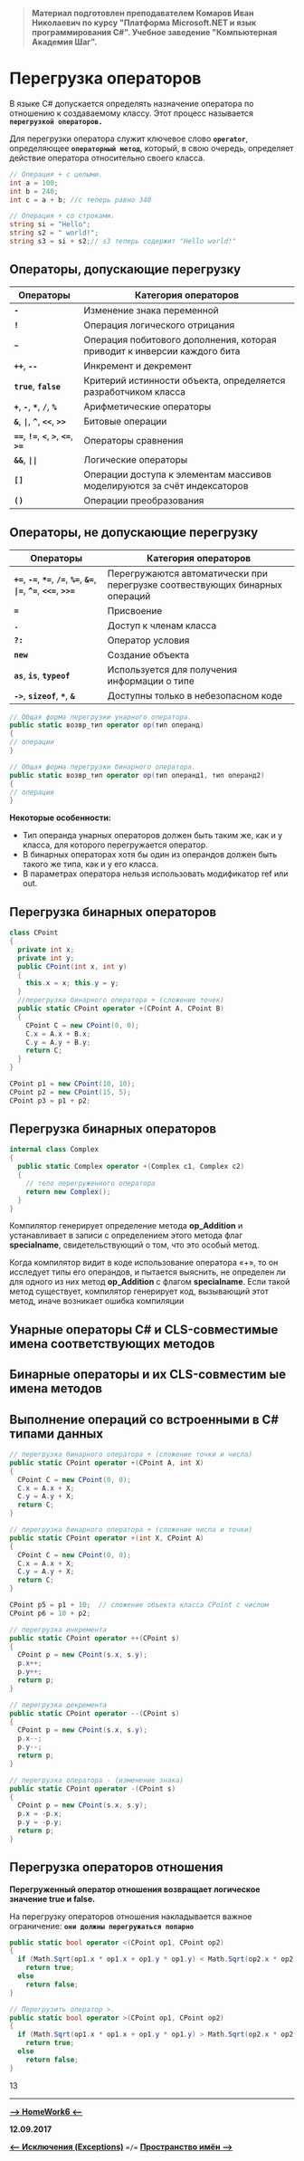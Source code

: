 > **Материал подготовлен преподавателем Комаров Иван Николаевич по курсу "Платформа Microsoft.NET и язык программирования С#". Учебное заведение "Компьютерная Академия Шаг".**

Перегрузка операторов
===

В языке С# допускается определять назначение оператора по отношению к создаваемому классу. Этот процесс называется **`перегрузкой операторов.`**

Для перегрузки оператора служит ключевое слово **`operator`**, определяющее **`операторный метод`**, который, в свою очередь, определяет действие оператора относительно своего класса.

```cs
// Операция + с целыми.
int а = 100;
int b = 240;
int с = а + b; //с теперь равно 340

// Операция + со строками.
string si = "Hello";
string s2 = " world!";
string s3 = si + s2;// s3 теперь содержит "Hello world!"
```

Операторы, допускающие перегрузку
---

Операторы                                                 | Категория операторов
----------------------------------------------------------|----------------------
**`-`**                                                   | Изменение знака переменной
**`!`**                                                   | Операция логического отрицания
**`~`**                                                   | Операция побитового дополнения, которая приводит к инверсии каждого бита
**`++`**, **`--`**                                        | Инкремент и декремент
**`true`**, **`false`**                                   | Критерий истинности объекта, определяется разработчиком класса
**`+`**, **`-`**, **`*`**, **`/`**, **`%`**               | Арифметические операторы
**`&`**, **`\|`**, **`^`**, **`<<`**, **`>>`**            | Битовые операции
**`==`**, **`!=`**, **`<`**, **`>`**, **`<=`**, **`>=`**  | Операторы сравнения
**`&&`**, **`\|\|`**                                      | Логические операторы
**`[]`**                                                  | Операции доступа к элементам массивов моделируются за счёт индексаторов
**`()`**                                                  | Операции преобразования

Операторы, не допускающие перегрузку
---

Операторы                                                                                             | Категория операторов
------------------------------------------------------------------------------------------------------|----------------------
**`+=`**, **`-=`**, **`*=`**, **`/=`**, **`%=`**, **`&=`**, **`\|=`**, **`^=`**, **`<<=`**, **`>>=`** | Перегружаются автоматически при перегрузке соотвествующих бинарных операций
**`=`**                                                                                               | Присвоение
**`.`**                                                                                               | Доступ к членам класса
**`?:`**                                                                                              | Оператор условия
**`new`**                                                                                             | Создание объекта
**`as`**, **`is`**, **`typeof`**                                                                      | Используется для получения информации о типе
**`->`**, **`sizeof`**, **`*`**, **`&`**                                                              | Доступны только в небезопасном коде

```cs
// Общая форма перегрузки унарного оператора.
public static возвр_тип operator op(тип операнд)
{
// операции
}

// Общая форма перегрузки бинарного оператора.
public static возвр_тип operator ор(тип операнд1, тип операнд2)
{
// операции
}
```

**Некоторые особенности:**
* Тип операнда унарных операторов должен быть таким же, как и у класса, для которого перегружается оператор.
* В бинарных операторах хотя бы один из операндов должен быть такого же типа, как и у его класса.
* В параметрах оператора нельзя использовать модификатор ref или out.

Перегрузка бинарных операторов
---

```cs
class CPoint
{
  private int x;
  private int y;
  public CPoint(int x, int y)
  {
    this.x = x; this.y = y;
  }
  //перегрузка бинарного оператора + (сложение точек)
  public static CPoint operator +(CPoint A, CPoint B)
  {
    CPoint C = new CPoint(0, 0);
    C.x = A.x + B.x;
    C.y = A.y + B.y;
    return C;
  }
}
```

```cs
CPoint p1 = new CPoint(10, 10);
CPoint p2 = new CPoint(15, 5);
CPoint p3 = p1 + p2;
```

Перегрузка бинарных операторов
---

```cs
internal class Complex
{
  public static Complex operator +(Complex c1, Complex с2)
  {
    // тело перегруженного оператора
    return new Complex();
  }
}
```

Компилятор генерирует определение метода **op_Addition** и устанавливает в записи с определением этого метода флаг **speciаlname**,
свидетельствующий о том, что это особый метод.

Когда компилятор видит в коде использование оператора «+», то он исследует типы его операндов, и пытается выяснить, не определен ли для одного из них метод **op_Addition** с флагом **speciаlname**. Если такой метод существует, компилятор генерирует код, вызывающий этот метод, иначе возникает ошибка компиляции

Унарные операторы С#  и СLS-совместимые имена соответствующих методов
---



















Бинарные операторы и их СLS-совместим ые имена методов
---











Выполнение операций со встроенными в C# типами данных
---

```cs
// перегрузка бинарного оператора + (сложение точки и числа)
public static CPoint operator +(CPoint A, int X)
{
  CPoint C = new CPoint(0, 0);
  C.x = A.x + X;
  C.y = A.y + X;
  return C;
}

// перегрузка бинарного оператора + (сложение числа и точки)
public static CPoint operator +(int X, CPoint A)
{
  CPoint C = new CPoint(0, 0);
  C.x = A.x + X;
  C.y = A.y + X;
  return C;
}
```

```cs
CPoint p5 = p1 + 10;  // сложение объекта класса CPoint с числом
CPoint p6 = 10 + p2;
```

```cs
// перегрузка инкремента
public static CPoint operator ++(CPoint s)
{
  CPoint p = new CPoint(s.x, s.y);
  p.x++;
  p.y++;
  return p;
}

// перегрузка декремента
public static СPoint operator --(CPoint s)
{
  CPoint p = new CPoint(s.x, s.y);
  p.x--;
  p.y--;
  return p;
}

// перегрузка оператора - (изменение знака)
public static CPoint operator -(CPoint s)
{
  CPoint p = new CPoint(s.x, s.y);
  p.x = -p.x;
  p.y = -p.y;
  return p;
}
```

Перегрузка операторов отношения
---

**Перегруженный оператор отношения возвращает логическое значение true и false.**

На перегрузку операторов отношения накладывается важное ограничение: **`они должны перегружаться попарно`**

```cs
public static bool operator <(CPoint op1, CPoint op2)
{
  if (Math.Sqrt(op1.x * op1.x + op1.у * op1.у) < Math.Sqrt(op2.x * op2.x + op2.у * op2.y))
    return true;
  else
    return false;
}

// Перегрузить оператор >.
public static bool operator >(CPoint op1, CPoint op2)
{
  if (Math.Sqrt(op1.x * op1.x + op1.у * op1.у) > Math.Sqrt(op2.x * op2.x + op2.y * op2.у))
    return true;
  else
    return false;
}
```


13



























***

[**-->     HomeWork6     <--**]()

**12.09.2017**

[**<-- Исключения (Exceptions)**](https://github.com/SuvStreet/IT_Step_C_Sharp/tree/master/ClassWork/Day5#Исключения-exceptions) `=/=` [**Пространство имён -->**](https://github.com/SuvStreet/IT_Step_C_Sharp/blob/master/ClassWork/Day7/README.md#Пространство-имён)
